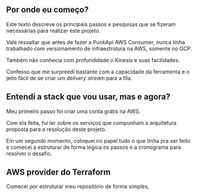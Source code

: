 ## Por onde eu começo?
Este texto descreve os principais passos e pesquisas que se fizeram necessárias para realizar este projeto.
 
Vale ressaltar que antes de fazer a PunkApi AWS Consumer,
nunca tinha trabalhado com versionamento de infraestrutura na AWS, somente no GCP.

Também não conhecia com profundidade o Kinesis e suas facilidades.

Confesso que me surpreedi bastante com a capacidade da ferramenta e o jeito fácil de se criar um _delivery stream_
para a fila.

## Entendi a stack que vou usar, mas e agora?
Meu primeiro passo foi criar uma conta grátis na AWS.

Com ela feita, fui ler sobre os serviços que compunham a arquitetura proposta para a resolução deste projeto.

Em um segundo momento, coloquei no papel tudo o que tinha pra ser feito e comecei a estruturar de forma lógica
os passos e a cronograma para resolver o desafio.

## AWS provider do Terraform 
Comecei por estruturar meu repositório de forma simples, 